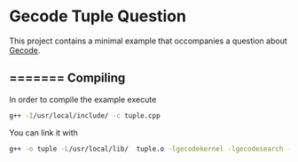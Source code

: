 Gecode Tuple Question
=====================

This project contains a minimal example that occompanies a question
about [Gecode][gecode].

=======
Compiling
---------

In order to compile the example execute

```sh
g++ -I/usr/local/include/ -c tuple.cpp
```

You can link it with

```sh
g++ -o tuple -L/usr/local/lib/  tuple.o -lgecodekernel -lgecodesearch -lgecodeint
```
[gecode]: http://www.gecode.org/
